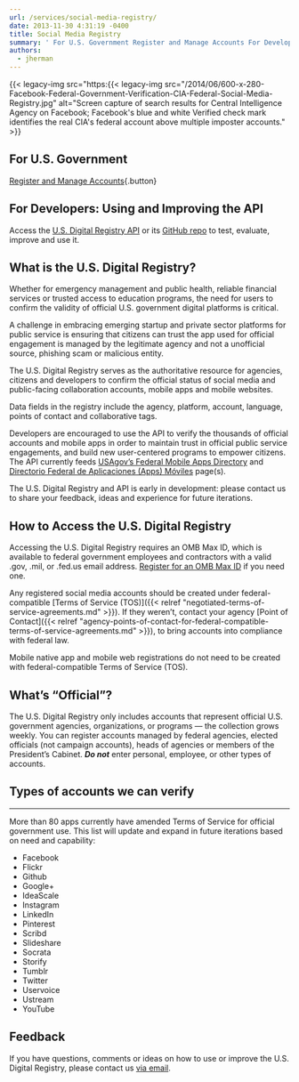 ```yaml
---
url: /services/social-media-registry/
date: 2013-11-30 4:31:19 -0400
title: Social Media Registry
summary: ' For U.S. Government Register and Manage Accounts For Developers: Using and Improving the API Access the U.S. Digital Registry API or its GitHub'
authors:
  - jherman
---
```


{{< legacy-img src="https:{{< legacy-img src="/2014/06/600-x-280-Facebook-Federal-Government-Verification-CIA-Federal-Social-Media-Registry.jpg" alt="Screen capture of search results for Central Intelligence Agency on Facebook; Facebook's blue and white Verified check mark identifies the real CIA's federal account above multiple imposter accounts." >}}

## For U.S. Government

[Register and Manage Accounts](https://socialmobileregistry.WHATEVER/admin){.button}

## For Developers: Using and Improving the API

Access the [U.S. Digital Registry API](https://socialmobileregistry.WHATEVER/) or its [GitHub repo](https://github.com/ctacdev/social-media-registry) to test, evaluate, improve and use it.

## What is the U.S. Digital Registry?

Whether for emergency management and public health, reliable financial services or trusted access to education programs, the need for users to confirm the validity of official U.S. government digital platforms is critical.

A challenge in embracing emerging startup and private sector platforms for public service is ensuring that citizens can trust the app used for official engagement is managed by the legitimate agency and not a unofficial source, phishing scam or malicious entity.

The U.S. Digital Registry serves as the authoritative resource for agencies, citizens and developers to confirm the official status of social media and public-facing collaboration accounts, mobile apps and mobile websites.

Data fields in the registry include the agency, platform, account, language, points of contact and collaborative tags.

Developers are encouraged to use the API to verify the thousands of official accounts and mobile apps in order to maintain trust in official public service engagements, and build new user-centered programs to empower citizens. The API currently feeds [USAgov’s Federal Mobile Apps Directory](https://www.usa.gov/mobile-apps) and [Directorio Federal de Aplicaciones (Apps) Móviles](https://gobierno.usa.gov/apps-moviles) page(s).

The U.S. Digital Registry and API is early in development: please contact us to share your feedback, ideas and experience for future iterations.

## **How to Access the U.S. Digital Registry**

Accessing the U.S. Digital Registry requires an OMB Max ID, which is available to federal government employees and contractors with a valid .gov, .mil, or .fed.us email address. [Register for an OMB Max ID](https://max.omb.gov/maxportal/registrationForm.action) if you need one.

Any registered social media accounts should be created under federal-compatible [Terms of Service (TOS)]({{< relref "negotiated-terms-of-service-agreements.md" >}}). If they weren’t, contact your agency [Point of Contact]({{< relref "agency-points-of-contact-for-federal-compatible-terms-of-service-agreements.md" >}}), to bring accounts into compliance with federal law.

Mobile native app and mobile web registrations do not need to be created with federal-compatible Terms of Service (TOS).

## **What’s “Official”?**

The U.S. Digital Registry only includes accounts that represent official U.S. government agencies, organizations, or programs &#8212; the collection grows weekly. You can register accounts managed by federal agencies, elected officials (not campaign accounts), heads of agencies or members of the President’s Cabinet. **_Do not_** enter personal, employee, or other types of accounts.

## Types of accounts we can verify

<hr style="border-style: none;border-width: 1px;margin: 0.5em auto 0.5em auto" />

More than 80 apps currently have amended Terms of Service for official government use. This list will update and expand in future iterations based on need and capability:

  * Facebook
  * Flickr
  * Github
  * Google+
  * IdeaScale
  * Instagram
  * LinkedIn
  * Pinterest
  * Scribd
  * Slideshare
  * Socrata
  * Storify
  * Tumblr
  * Twitter
  * Uservoice
  * Ustream
  * YouTube

## Feedback

If you have questions, comments or ideas on how to use or improve the U.S. Digital Registry, please contact us [via email](mailto:socialmediaregistry@gsa.gov).
